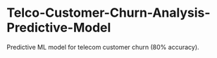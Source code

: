 # Telco-Customer-Churn-Analysis-Predictive-Model
Predictive ML model for telecom customer churn (80% accuracy).
